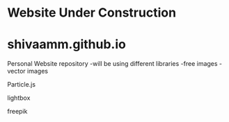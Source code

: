# Website Under Construction

# shivaamm.github.io
Personal Website repository
-will be using different libraries
-free images
-vector images

Particle.js

lightbox

freepik
